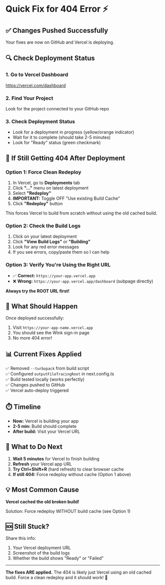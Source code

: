 # Quick Fix for 404 Error ⚡

## ✅ Changes Pushed Successfully
Your fixes are now on GitHub and Vercel is deploying.

## 🔍 Check Deployment Status

### 1. Go to Vercel Dashboard
https://vercel.com/dashboard

### 2. Find Your Project
Look for the project connected to your GitHub repo

### 3. Check Deployment Status
- Look for a deployment in progress (yellow/orange indicator)
- Wait for it to complete (should take 2-5 minutes)
- Look for "Ready" status (green checkmark)

## 🚨 If Still Getting 404 After Deployment

### Option 1: Force Clean Redeploy
1. In Vercel, go to **Deployments** tab
2. Click **"..."** menu on latest deployment
3. Select **"Redeploy"**
4. **IMPORTANT:** Toggle OFF "Use existing Build Cache"
5. Click **"Redeploy"** button

This forces Vercel to build from scratch without using the old cached build.

### Option 2: Check the Build Logs
1. Click on your latest deployment
2. Click **"View Build Logs"** or **"Building"** 
3. Look for any red error messages
4. If you see errors, copy/paste them so I can help

### Option 3: Verify You're Using the Right URL
- ✅ **Correct:** `https://your-app.vercel.app`
- ❌ **Wrong:** `https://your-app.vercel.app/dashboard` (subpage directly)

**Always try the ROOT URL first!**

## 🎯 What Should Happen

Once deployed successfully:
1. Visit `https://your-app-name.vercel.app`
2. You should see the Wink sign-in page
3. No more 404 error!

## 📊 Current Fixes Applied

✅ Removed `--turbopack` from build script  
✅ Configured `outputFileTracingRoot` in next.config.ts  
✅ Build tested locally (works perfectly)  
✅ Changes pushed to GitHub  
✅ Vercel auto-deploy triggered  

## ⏱️ Timeline

- **Now:** Vercel is building your app
- **2-5 min:** Build should complete
- **After build:** Visit your Vercel URL

## 🔔 What to Do Next

1. **Wait 5 minutes** for Vercel to finish building
2. **Refresh** your Vercel app URL
3. **Try Ctrl+Shift+R** (hard refresh) to clear browser cache
4. **If still 404:** Force redeploy without cache (Option 1 above)

## 💡 Most Common Cause

**Vercel cached the old broken build!**

Solution: Force redeploy WITHOUT build cache (see Option 1)

## 🆘 Still Stuck?

Share this info:
1. Your Vercel deployment URL
2. Screenshot of the build logs
3. Whether the build shows "Ready" or "Failed"

---

**The fixes ARE applied.** The 404 is likely just Vercel using an old cached build. Force a clean redeploy and it should work! 🚀


